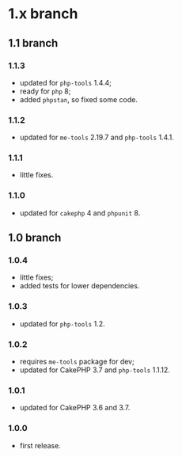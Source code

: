 # 1.x branch
## 1.1 branch
### 1.1.3
* updated for `php-tools` 1.4.4;
* ready for `php` 8;
* added `phpstan`, so fixed some code.

### 1.1.2
* updated for `me-tools` 2.19.7 and `php-tools` 1.4.1.

### 1.1.1
* little fixes.

### 1.1.0
* updated for `cakephp` 4 and `phpunit` 8.

## 1.0 branch
### 1.0.4
* little fixes;
* added tests for lower dependencies.

### 1.0.3
* updated for `php-tools` 1.2.

### 1.0.2
* requires `me-tools` package for dev;
* updated for CakePHP 3.7 and `php-tools` 1.1.12.

### 1.0.1
* updated for CakePHP 3.6 and 3.7.

### 1.0.0
* first release.
